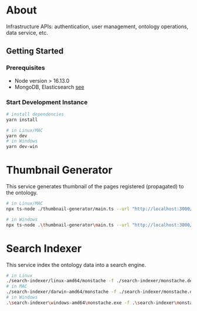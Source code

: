 # About

Infrastructure APIs: authentication, user management, ontology operations, data service, etc.

## Getting Started

### Prerequisites

- Node version > 16.13.0
- MongoDB, Elasticsearch [see](../README.md)

### Start Development Instance

```bash
# install dependencies
yarn install

# in Linux/MAC
yarn dev
# in Windows
yarn dev-win
```

# Thumbnail Generator

This service generates thumbnail of the pages registered (propagated) to the ontology.

```bash
# in Linux/MAC
npx ts-node ./thumbnail-generator/main.ts --url "http://localhost:3000/page?id=" --target "file" --el "#charts"

# in Windows
npx ts-node .\thumbnail-generator\main.ts --url "http://localhost:3000/page?id=" --target "file" --el "#charts"
```

# Search Indexer

This service index the ontology data into a search engine.

```bash
# in Linux
./search-indexer/linux-amd64/monstache -f ./search-indexer/monstache.dev.toml
# in MAC
./search-indexer/darwin-amd64/monstache -f ./search-indexer/monstache.dev.toml
# in Windows
.\search-indexer\windows-amd64\monstache.exe -f .\search-indexer\monstache.dev.toml
```
